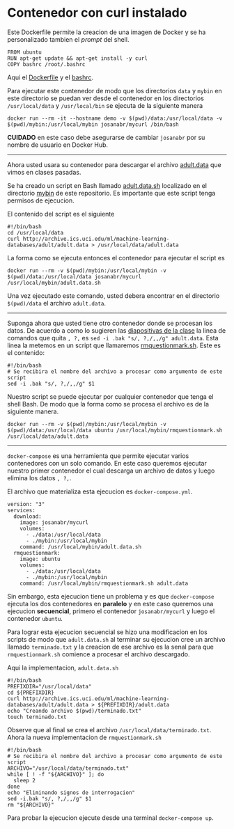 # Contenedor con curl instalado

Este Dockerfile permite la creacion de una imagen de Docker y se ha personalizado tambien el *prompt* del shell.

```
FROM ubuntu
RUN apt-get update && apt-get install -y curl
COPY bashrc /root/.bashrc
```

Aqui el [Dockerfile](Dockerfile) y el [bashrc](bashrc).

Para ejecutar este contenedor de modo que los directorios `data` y `mybin` en este directorio se puedan ver desde el contenedor en los directorios `/usr/local/data` y `/usr/local/bin` se ejecuta de la siguiente manera

```
docker run --rm -it --hostname demo -v $(pwd)/data:/usr/local/data -v $(pwd)/mybin:/usr/local/mybin josanabr/mycurl /bin/bash
```

**CUIDADO** en este caso debe asegurarse de cambiar `josanabr` por su nombre de usuario en Docker Hub.

---

Ahora usted usara su contenedor para descargar el archivo [adult.data](http://archive.ics.uci.edu/ml/machine-learning-databases/adult/adult.data) que vimos en clases pasadas.

Se ha creado un script en Bash llamado [adult.data.sh](mybin/adult.data.sh) localizado en el directorio [mybin](mybin) de este repositorio. 
Es importante que este script tenga permisos de ejecucion. 

El contenido del script es el siguiente

```
#!/bin/bash
cd /usr/local/data
curl http://archive.ics.uci.edu/ml/machine-learning-databases/adult/adult.data > /usr/local/data/adult.data
```

La forma como se ejecuta entonces el contenedor para ejecutar el script es 

```
docker run --rm -v $(pwd)/mybin:/usr/local/mybin -v $(pwd)/data:/usr/local/data josanabr/mycurl /usr/local/mybin/adult.data.sh
```

Una vez ejecutado este comando, usted debera encontrar en el directorio `$(pwd)/data` el archivo `adult.data`.

---

Suponga ahora que usted tiene otro contenedor donde se procesan los datos.
De acuerdo a como lo sugieren las [diapositivas de la clase](https://docs.google.com/presentation/d/1l0WVWwXJE4K2kDnH-3q1e819doAnW8sneF40s7k78yo/edit?usp=sharing) la linea de comandos que quita `, ?,` es `sed -i .bak "s/, ?,/,,/g" adult.data`.
Esta linea la metemos en un script que llamaremos [rmquestionmark.sh](./mybin/rmquestionmark.sh).
Este es el contenido:

```
#!/bin/bash
# Se recibira el nombre del archivo a procesar como argumento de este script
sed -i .bak "s/, ?,/,,/g" $1
```

Nuestro script se puede ejecutar por cualquier contenedor que tenga el shell Bash.
De modo que la forma como se procesa el archivo es de la siguiente manera.

```
docker run --rm -v $(pwd)/mybin:/usr/local/mybin -v $(pwd)/data:/usr/local/data ubuntu /usr/local/mybin/rmquestionmark.sh /usr/local/data/adult.data
```

---

`docker-compose` es una herramienta que permite ejecutar varios contenedores con un solo comando. 
En este caso queremos ejecutar nuestro primer contenedor el cual descarga un archivo de datos y luego elimina los datos `, ?,`. 

El archivo que materializa esta ejecucion es `docker-compose.yml`.

```
version: "3"
services:
  download:
    image: josanabr/mycurl
    volumes:
      - ./data:/usr/local/data
      - ./mybin:/usr/local/mybin
    command: /usr/local/mybin/adult.data.sh
  rmquestionmark:
    image: ubuntu
    volumes:
      - ./data:/usr/local/data
      - ./mybin:/usr/local/mybin
    command: /usr/local/mybin/rmquestionmark.sh adult.data
```

Sin embargo, esta ejecucion tiene un problema y es que `docker-compose` ejecuta los dos contenedores en **paralelo** y en este caso queremos una ejecucion **secuencial**, primero el contenedor `josanabr/mycurl` y luego el contenedor `ubuntu`.

Para lograr esta ejecucion secuencial se hizo una modificacion en los scripts de modo que `adult.data.sh` al terminar su ejecucion cree un archivo llamado `terminado.txt` y la creacion de ese archivo es la senal para que `rmquestionmark.sh` comience a procesar el archivo descargado.

Aqui la implementacion, `adult.data.sh`

```
#!/bin/bash
PREFIXDIR="/usr/local/data"
cd ${PREFIXDIR}
curl http://archive.ics.uci.edu/ml/machine-learning-databases/adult/adult.data > ${PREFIXDIR}/adult.data
echo "Creando archivo $(pwd)/terminado.txt"
touch terminado.txt
```

Observe que al final se crea el archivo `/usr/local/data/terminado.txt`. 
Ahora la nueva implementacion de `rmquestionmark.sh`

```
#!/bin/bash
# Se recibira el nombre del archivo a procesar como argumento de este script
ARCHIVO="/usr/local/data/terminado.txt"
while [ ! -f "${ARCHIVO}" ]; do
  sleep 2
done
echo "Eliminando signos de interrogacion"
sed -i.bak "s/, ?,/,,/g" $1
rm "${ARCHIVO}"
```

Para probar la ejecucion ejecute desde una terminal `docker-compose up`.

